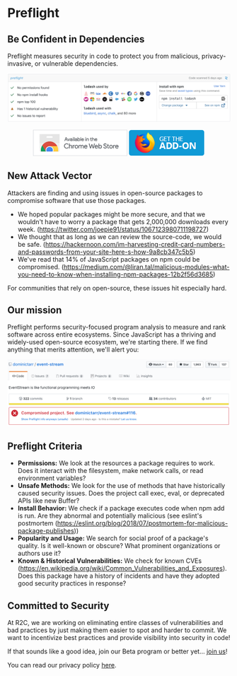 # Preflight

## Be Confident in Dependencies

Preflight measures security in code to protect you from malicious, privacy-invasive, or vulnerable dependencies.

<a href="http://usepreflight.com/chrome"><img src="./images/preflight_headsup.png"></a>
<p align="center">
    <a href="http://usepreflight.com/chrome"><img src="./images/badge_chrome_web_store.png"></a>
    <a href="http://usepreflight.com/firefox"><img src="./images/badge_mozilla_add_on.png"></a>
</p>

## New Attack Vector

Attackers are finding and using issues in open-source packages to compromise software that use those packages.

* We hoped popular packages might be more secure, and that we wouldn't have to worry a package that gets 2,000,000 downloads every week. (https://twitter.com/joepie91/status/1067123980711198727)
* We thought that as long as we can review the source-code, we would be safe. (https://hackernoon.com/im-harvesting-credit-card-numbers-and-passwords-from-your-site-here-s-how-9a8cb347c5b5)
* We've read that 14% of JavaScript packages on npm could be compromised. (https://medium.com/@liran.tal/malicious-modules-what-you-need-to-know-when-installing-npm-packages-12b2f56d3685)

For communities that rely on open-source, these issues hit especially hard.

## Our mission

Preflight performs security-focused program analysis to measure and rank software across entire ecosystems. Since JavaScript has a thriving and widely-used open-source ecosystem, we're starting there. If we find anything that merits attention, we'll alert you:

<img src="./images/preflight_event-stream.png">

## Preflight Criteria

* **Permissions:** We look at the resources a package requires to work. Does it interact with the filesystem, make network calls, or read environment variables?
* **Unsafe Methods:** We look for the use of methods that have historically caused security issues. Does the project call exec, eval, or deprecated APIs like new Buffer?
* **Install Behavior:** We check if a package executes code when npm add is run. Are they abnormal and potentially malicious (see eslint's postmortem (https://eslint.org/blog/2018/07/postmortem-for-malicious-package-publishes))
* **Popularity and Usage:** We search for social proof of a package's quality. Is it well-known or obscure? What prominent organizations or authors use it?
* **Known & Historical Vulnerabilities:** We check for known CVEs (https://en.wikipedia.org/wiki/Common_Vulnerabilities_and_Exposures). Does this package have a history of incidents and have they adopted good security practices in response?

## Committed to Security
At R2C, we are working on eliminating entire classes of vulnerabilities and bad practices by just making them easier to spot and harder to commit. We want to incentivize best practices and provide visibility into security in code!

If that sounds like a good idea, join our Beta program or better yet... [join us](https://jobs.lever.co/returntocorp/)!

You can read our privacy policy [here](./PRIVACY.md).
